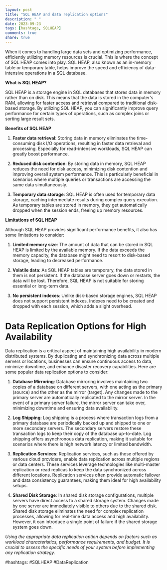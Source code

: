 ```yaml
---
layout: post
title: "SQL HEAP and data replication options"
description: " "
date: 2023-09-23
tags: [hashtags, SQLHEAP]
comments: true
share: true
---
```


When it comes to handling large data sets and optimizing performance, efficiently utilizing memory resources is crucial. This is where the concept of SQL HEAP comes into play. SQL HEAP, also known as an in-memory table or temporary table, helps improve the speed and efficiency of data-intensive operations in a SQL database.

**What is SQL HEAP?**

SQL HEAP is a storage engine in SQL databases that stores data in memory rather than on disk. This means that the data is stored in the computer's RAM, allowing for faster access and retrieval compared to traditional disk-based storage. By utilizing SQL HEAP, you can significantly improve query performance for certain types of operations, such as complex joins or sorting large result sets.

**Benefits of SQL HEAP**

1. **Faster data retrieval**: Storing data in memory eliminates the time-consuming disk I/O operations, resulting in faster data retrieval and processing. Especially for read-intensive workloads, SQL HEAP can greatly boost performance.

2. **Reduced disk contention**: By storing data in memory, SQL HEAP reduces the need for disk access, minimizing disk contention and improving overall system performance. This is particularly beneficial in scenarios where multiple queries or transactions are accessing the same data simultaneously.

3. **Temporary data storage**: SQL HEAP is often used for temporary data storage, caching intermediate results during complex query execution. As temporary tables are stored in memory, they get automatically dropped when the session ends, freeing up memory resources.

**Limitations of SQL HEAP**

Although SQL HEAP provides significant performance benefits, it also has some limitations to consider:

1. **Limited memory size**: The amount of data that can be stored in SQL HEAP is limited by the available memory. If the data exceeds the memory capacity, the database might need to resort to disk-based storage, leading to decreased performance.

2. **Volatile data**: As SQL HEAP tables are temporary, the data stored in them is not persistent. If the database server goes down or restarts, the data will be lost. Therefore, SQL HEAP is not suitable for storing essential or long-term data.

3. **No persistent indexes**: Unlike disk-based storage engines, SQL HEAP does not support persistent indexes. Indexes need to be created and dropped with each session, which adds a slight overhead.

# Data Replication Options for High Availability

Data replication is a critical aspect of maintaining high availability in modern distributed systems. By duplicating and synchronizing data across multiple servers or locations, businesses can ensure continuous access to data, minimize downtime, and enhance disaster recovery capabilities. Here are some popular data replication options to consider:

1. **Database Mirroring**: Database mirroring involves maintaining two copies of a database on different servers, with one acting as the primary (source) and the other as the mirror (target). Any changes made to the primary server are automatically replicated to the mirror server. In the event of a primary server failure, the mirror server can take over, minimizing downtime and ensuring data availability.

2. **Log Shipping**: Log shipping is a process where transaction logs from a primary database are periodically backed up and shipped to one or more secondary servers. The secondary servers restore these transaction logs to keep their copy of the database up-to-date. Log shipping offers asynchronous data replication, making it suitable for scenarios where there is high network latency or limited bandwidth.

3. **Replication Services**: Replication services, such as those offered by various cloud providers, enable data replication across multiple regions or data centers. These services leverage technologies like multi-master replication or read replicas to keep the data synchronized across different locations. Replication services often provide automatic failover and data consistency guarantees, making them ideal for high availability setups.

4. **Shared Disk Storage**: In shared disk storage configurations, multiple servers have direct access to a shared storage system. Changes made by one server are immediately visible to others due to the shared disk. Shared disk storage eliminates the need for complex replication processes, allowing for real-time data access and high availability. However, it can introduce a single point of failure if the shared storage system goes down.

*Using the appropriate data replication option depends on factors such as workload characteristics, performance requirements, and budget. It is crucial to assess the specific needs of your system before implementing any replication strategy.*

#hashtags: #SQLHEAP #DataReplication